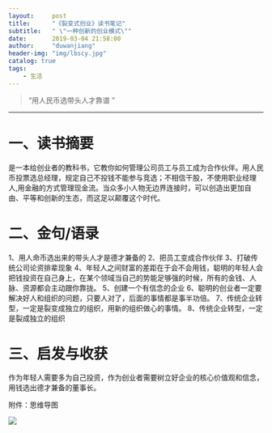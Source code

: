 ```yaml
---
layout: 	post
title: 		"《裂变式创业》读书笔记"
subtitle:	" \"一种创新的创业模式\""
date:		2019-03-04 21:58:00
author:		"duwanjiang"
header-img:	"img/lbscy.jpg"
catalog: true
tags:
    - 生活
---
```


> “用人民币选带头人才靠谱 ”

---
# 一、读书摘要
是一本给创业者的教科书，它教你如何管理公司员工与员工成为合作伙伴。用人民币投票选总经理，规定自己不投钱不能参与竞选；不相信干股，不使用职业经理人,用金融的方式管理现金流。当众多小人物无边界连接时，可以创造出更加自由、平等和创新的生态，而这足以颠覆这个时代。
# 二、金句/语录
1、用人命币选出来的带头人才是德才兼备的
2、把员工变成合作伙伴
3、打破传统公司论资排辈现象
4、年轻人之间财富的差距在于会不会用钱，聪明的年轻人会把钱投资在自己身上，在某个领域当自己的势能足够强的时候，所有的金钱、人脉、资源都会主动跟你靠拢。
5、创建一个有信念的企业
6、聪明的创业者一定要解决好人和组织的问题，只要人对了，后面的事情都是事半功倍。
7、传统企业转型，一定是裂变成独立的组织，用新的组织做心的事情。
8、传统企业转型，一定是裂成独立的组织

# 三、启发与收获
作为年轻人需要多为自己投资，作为创业者需要树立好企业的核心价值观和信念，用钱选出德才兼备的董事长。

附件：思维导图

![]({{site.url}}/img/posts_img/裂变式创业读书笔记/裂变式创业.png)